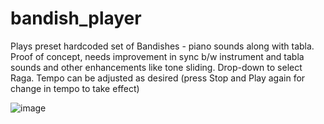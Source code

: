 # bandish_player

Plays preset hardcoded set of Bandishes - piano sounds along with tabla. Proof of concept, needs improvement in sync b/w instrument and tabla sounds and other enhancements like tone sliding.
Drop-down to select Raga. Tempo can be adjusted as desired (press Stop and Play again for change in tempo to take effect)

![image](https://github.com/user-attachments/assets/9400d9b0-2f04-44da-8c4d-3c6cbae91628)
